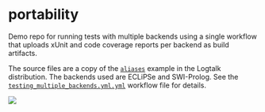 # portability

Demo repo for running tests with multiple backends using a single workflow that uploads xUnit and code coverage reports per backend as build artifacts.

The source files are a copy of the [`aliases`](https://github.com/LogtalkDotOrg/logtalk3/tree/master/examples/aliases) example in the Logtalk distribution. The backends used are ECLiPSe and SWI-Prolog. See the [`testing_multiple_backends.yml.yml`](.github/workflows/testing_multiple_backends.yml.yml) workflow file for details.

![](https://github.com/logtalk-actions/portability/workflows/Testing/badge.svg)
